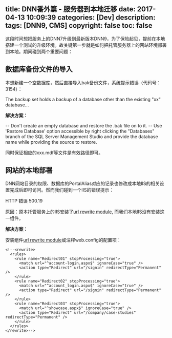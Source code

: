 title: DNN番外篇 - 服务器到本地迁移
date: 2017-04-13 10:09:39
categories: [Dev]
description:
tags: [DNN9, CMS]
copyright: false
toc: false
---
这段时间想把服务上的DNN7升级到最新版本DNN9，为了保险起见，提前在本地搭建一个测试的升级环境。故关键第一步就是如何把托管服务器上的网站环境部署到本地。期间碰到两个重要问题：

## 数据库备份文件的导入

本想新建一个空数据库，然后直接导入bak备份文件，系统提示错误（代码号：3154）：

The backup set holds a backup of a database other than the existing "xx" database...

**解决方案：**

-- Don't create an empty database and restore the .bak file on to it.
-- Use 'Restore Database' option accessible by right clicking the "Databases" branch of the SQL Server Management Studio and provide the database name while providing the source to restore.

同时保证相应的xxx.mdf等文件是有效路径即可。

## 网站的本地部署

DNN网站目录的权限、数据库的PortalAlias对应的记录也修改成本地IIS的相关设置完成后即可访问。然而我们碰到一个IIS的错误提示：

HTTP 错误 500.19

原因：原本托管服务上的IIS安装了[url rewrite module](http://www.iis.net/download/urlrewrite), 而我们本地IIS没有安装这一组件。

**解决方案：** 

安装组件[url rewrite module](http://www.iis.net/download/urlrewrite)或注释web.config的配置项：

    <!--<rewrite>
      <rules>
        <rule name="Redirect01" stopProcessing="true">
          <match url="^account-login.aspx$" ignoreCase="true" />
          <action type="Redirect" url="/signin" redirectType="Permanent" />
        </rule>
        <rule name="Redirect02" stopProcessing="true">
          <match url="^account_login.aspx$" ignoreCase="true" />
          <action type="Redirect" url="/signin" redirectType="Permanent" />
        </rule>
        <rule name="Redirect03" stopProcessing="true">
          <match url="^showcase.aspx$" ignoreCase="true" />
          <action type="Redirect" url="/company/case-studies" redirectType="Permanent" />
        </rule>
      </rules>
    </rewrite>-->



